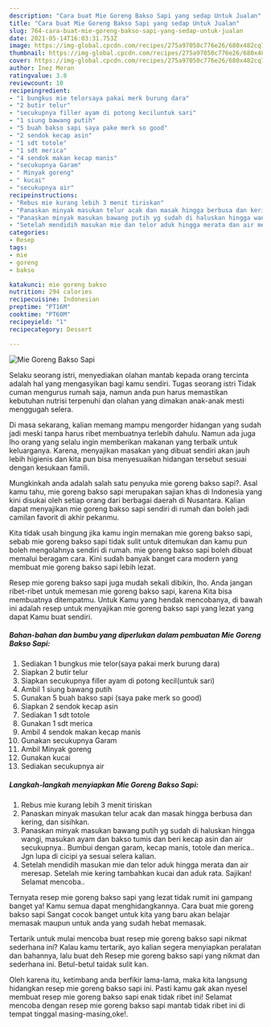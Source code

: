 ```yaml
---
description: "Cara buat Mie Goreng Bakso Sapi yang sedap Untuk Jualan"
title: "Cara buat Mie Goreng Bakso Sapi yang sedap Untuk Jualan"
slug: 764-cara-buat-mie-goreng-bakso-sapi-yang-sedap-untuk-jualan
date: 2021-05-14T16:03:31.753Z
image: https://img-global.cpcdn.com/recipes/275a97050c776e26/680x482cq70/mie-goreng-bakso-sapi-foto-resep-utama.jpg
thumbnail: https://img-global.cpcdn.com/recipes/275a97050c776e26/680x482cq70/mie-goreng-bakso-sapi-foto-resep-utama.jpg
cover: https://img-global.cpcdn.com/recipes/275a97050c776e26/680x482cq70/mie-goreng-bakso-sapi-foto-resep-utama.jpg
author: Inez Moran
ratingvalue: 3.8
reviewcount: 10
recipeingredient:
- "1 bungkus mie telorsaya pakai merk burung dara"
- "2 butir telur"
- "secukupnya filler ayam di potong keciluntuk sari"
- "1 siung bawang putih"
- "5 buah bakso sapi saya pake merk so good"
- "2 sendok kecap asin"
- "1 sdt totole"
- "1 sdt merica"
- "4 sendok makan kecap manis"
- "secukupnya Garam"
- " Minyak goreng"
- " kucai"
- "secukupnya air"
recipeinstructions:
- "Rebus mie kurang lebih 3 menit tiriskan"
- "Panaskan minyak masukan telur acak dan masak hingga berbusa dan kering, dan sisihkan."
- "Panaskan minyak masukan bawang putih yg sudah di haluskan hingga wangi, masukan ayam dan bakso tumis dan beri kecap asin dan air secukupnya.. Bumbui dengan garam, kecap manis, totole dan merica.. Jgn lupa di cicipi ya sesuai selera kalian."
- "Setelah mendidih masukan mie dan telor aduk hingga merata dan air meresap. Setelah mie kering tambahkan kucai dan aduk rata. Sajikan! Selamat mencoba.."
categories:
- Resep
tags:
- mie
- goreng
- bakso

katakunci: mie goreng bakso 
nutrition: 294 calories
recipecuisine: Indonesian
preptime: "PT16M"
cooktime: "PT60M"
recipeyield: "1"
recipecategory: Dessert

---
```



![Mie Goreng Bakso Sapi](https://img-global.cpcdn.com/recipes/275a97050c776e26/680x482cq70/mie-goreng-bakso-sapi-foto-resep-utama.jpg)

Selaku seorang istri, menyediakan olahan mantab kepada orang tercinta adalah hal yang mengasyikan bagi kamu sendiri. Tugas seorang istri Tidak cuman mengurus rumah saja, namun anda pun harus memastikan kebutuhan nutrisi terpenuhi dan olahan yang dimakan anak-anak mesti menggugah selera.

Di masa  sekarang, kalian memang mampu mengorder hidangan yang sudah jadi meski tanpa harus ribet membuatnya terlebih dahulu. Namun ada juga lho orang yang selalu ingin memberikan makanan yang terbaik untuk keluarganya. Karena, menyajikan masakan yang dibuat sendiri akan jauh lebih higienis dan kita pun bisa menyesuaikan hidangan tersebut sesuai dengan kesukaan famili. 



Mungkinkah anda adalah salah satu penyuka mie goreng bakso sapi?. Asal kamu tahu, mie goreng bakso sapi merupakan sajian khas di Indonesia yang kini disukai oleh setiap orang dari berbagai daerah di Nusantara. Kalian dapat menyajikan mie goreng bakso sapi sendiri di rumah dan boleh jadi camilan favorit di akhir pekanmu.

Kita tidak usah bingung jika kamu ingin memakan mie goreng bakso sapi, sebab mie goreng bakso sapi tidak sulit untuk ditemukan dan kamu pun boleh mengolahnya sendiri di rumah. mie goreng bakso sapi boleh dibuat memalui beragam cara. Kini sudah banyak banget cara modern yang membuat mie goreng bakso sapi lebih lezat.

Resep mie goreng bakso sapi juga mudah sekali dibikin, lho. Anda jangan ribet-ribet untuk memesan mie goreng bakso sapi, karena Kita bisa membuatnya ditempatmu. Untuk Kamu yang hendak mencobanya, di bawah ini adalah resep untuk menyajikan mie goreng bakso sapi yang lezat yang dapat Kamu buat sendiri.

<!--inarticleads1-->

##### Bahan-bahan dan bumbu yang diperlukan dalam pembuatan Mie Goreng Bakso Sapi:

1. Sediakan 1 bungkus mie telor(saya pakai merk burung dara)
1. Siapkan 2 butir telur
1. Siapkan secukupnya filler ayam di potong kecil(untuk sari)
1. Ambil 1 siung bawang putih
1. Gunakan 5 buah bakso sapi (saya pake merk so good)
1. Siapkan 2 sendok kecap asin
1. Sediakan 1 sdt totole
1. Gunakan 1 sdt merica
1. Ambil 4 sendok makan kecap manis
1. Gunakan secukupnya Garam
1. Ambil  Minyak goreng
1. Gunakan  kucai
1. Sediakan secukupnya air




<!--inarticleads2-->

##### Langkah-langkah menyiapkan Mie Goreng Bakso Sapi:

1. Rebus mie kurang lebih 3 menit tiriskan
1. Panaskan minyak masukan telur acak dan masak hingga berbusa dan kering, dan sisihkan.
1. Panaskan minyak masukan bawang putih yg sudah di haluskan hingga wangi, masukan ayam dan bakso tumis dan beri kecap asin dan air secukupnya.. Bumbui dengan garam, kecap manis, totole dan merica.. Jgn lupa di cicipi ya sesuai selera kalian.
1. Setelah mendidih masukan mie dan telor aduk hingga merata dan air meresap. Setelah mie kering tambahkan kucai dan aduk rata. Sajikan! Selamat mencoba..




Ternyata resep mie goreng bakso sapi yang lezat tidak rumit ini gampang banget ya! Kamu semua dapat menghidangkannya. Cara buat mie goreng bakso sapi Sangat cocok banget untuk kita yang baru akan belajar memasak maupun untuk anda yang sudah hebat memasak.

Tertarik untuk mulai mencoba buat resep mie goreng bakso sapi nikmat sederhana ini? Kalau kamu tertarik, ayo kalian segera menyiapkan peralatan dan bahannya, lalu buat deh Resep mie goreng bakso sapi yang nikmat dan sederhana ini. Betul-betul taidak sulit kan. 

Oleh karena itu, ketimbang anda berfikir lama-lama, maka kita langsung hidangkan resep mie goreng bakso sapi ini. Pasti kamu gak akan nyesel membuat resep mie goreng bakso sapi enak tidak ribet ini! Selamat mencoba dengan resep mie goreng bakso sapi mantab tidak ribet ini di tempat tinggal masing-masing,oke!.

